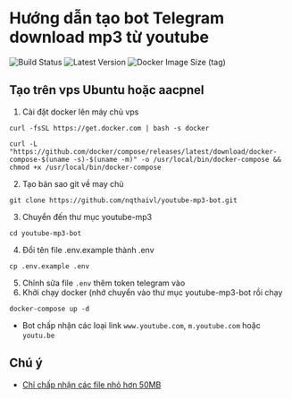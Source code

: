 # Hướng dẫn tạo bot Telegram download mp3 từ youtube

![Build Status](https://img.shields.io/github/actions/workflow/status/d3473r/youtube-mp3-bot/docker-image.yml)
![Latest Version](https://ghcr-badge.egpl.dev/d3473r/youtube-mp3-bot/latest_tag?trim=major&label=latest)
![Docker Image Size (tag)](https://ghcr-badge.egpl.dev/d3473r/youtube-mp3-bot/size?tag=main)

## Tạo trên vps Ubuntu hoặc aacpnel
01. Cài đặt docker lên máy chủ vps
```
curl -fsSL https://get.docker.com | bash -s docker
```
```
curl -L "https://github.com/docker/compose/releases/latest/download/docker-compose-$(uname -s)-$(uname -m)" -o /usr/local/bin/docker-compose && chmod +x /usr/local/bin/docker-compose
```
02. Tạo bản sao git về may chủ
```
git clone https://github.com/nqthaivl/youtube-mp3-bot.git
```
3. Chuyển đến thư mục youtube-mp3
```
cd youtube-mp3-bot
```
4. Đổi tên file .env.example thành .env
```
cp .env.example .env
```
5. Chỉnh sửa file `.env` thêm token telegram vào
6. Khởi chạy docker (nhớ chuyển vào thư mục youtube-mp3-bot rồi chạy
```
docker-compose up -d
```
- Bot chấp nhận các loại link `www.youtube.com`, `m.youtube.com` hoặc `youtu.be` 

## Chú ý

- [Chỉ chấp nhận các file nhỏ hơn 50MB](https://core.telegram.org/bots/faq#how-do-i-upload-a-large-file)
